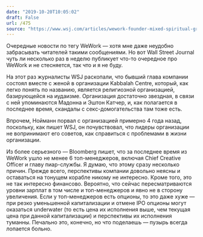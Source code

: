 ```yaml
---
date: "2019-10-20T10:05:02"
draft: False
url: /475
source: "https://www.wsj.com/articles/wework-founder-mixed-spiritual-group-with-business-11571232391"
---
```


Очередные новости по тегу WeWork — хотя мне даже неудобно забрасывать читателей такими сообщениями. Но вот Wall Street Journal чуть ли несколько раз в неделю публикует что-то очередное про WeWork и не стесняется, так что и я не буду.

На этот раз журналисты WSJ раскопали, что бывший глава компании состоял вместе с женой в организации Kabbalah Centre, который, как легко понять по названию, является религиозной организацией, базирующейся на иудаизме. Организация достаточно звездная, в связи с ней упоминаются Мадонна и Эштон Катчер, и, как полагается в последнее время, скандалы с секс-домогательства там тоже есть.

Впрочем, Нойманн порвал с организацией примерно 4 года назад, поскольку, как пишет WSJ, он почувствовал, что лидеры организации не вопринимают его советов, как справиться с проблемами в жизни организации.

Из более серьезного — Bloomberg пишет, что за последнее время из WeWork ушло не менее 6 топ-менеджеров, включая Chief Creative Officer и главу пиар-службы. Я думаю, что этому сразу несколько причин. Прежде всего, перспективы компании довольно неясны и оставаться на тонущем корабле никому не интересно. Кроме того, это не так интересно финансово. Вероятно, что сейчас пересматриваются уровни зарплат в том числе и топ-менеджеров и явно не в сторону увеличения. Если у топ-менеджеров есть опционы, то это даже хуже — при резко уменьшенной капитализации и отмене IPO опционы могут оказаться underwater (то есть цена их исполнения выше, чем текущая цена при данной капитализации) и перспективы их исполнения туманны.
Печально это, конечно, но что поделаешь — пузырь всегда лопается больно.
